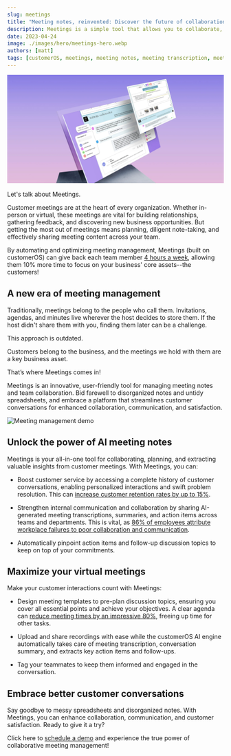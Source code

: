 ```yaml
---
slug: meetings
title: "Meeting notes, reinvented: Discover the future of collaboration with Meetings"
description: Meetings is a simple tool that allows you to collaborate, plan, and extract intelligence from your customer meetings.
date: 2023-04-24
image: ./images/hero/meetings-hero.webp
authors: [matt]
tags: [customerOS, meetings, meeting notes, meeting transcription, meeting summary, action items]
---
```


![Openline virtual meeting management](images/hero/meetings-hero.webp)

Let's talk about Meetings.

Customer meetings are at the heart of every organization.  Whether in-person or virtual, these meetings are vital for building relationships, gathering feedback, and discovering new business opportunities.  But getting the most out of meetings means planning, diligent note-taking, and effectively sharing meeting content across your team.  

By automating and optimizing meeting management, Meetings (built on customerOS) can give back each team member [4 hours a week][atlassian], allowing them 10% more time to focus on your business' core assets--the customers!

## A new era of meeting management

<!--truncate-->

Traditionally, meetings belong to the people who call them. Invitations, agendas, and minutes live wherever the host decides to store them. If the host didn't share them with you, finding them later can be a challenge.

This approach is outdated.

Customers belong to the business, and the meetings we hold with them are a key business asset.

That’s where Meetings comes in!

Meetings is an innovative, user-friendly tool for managing meeting notes and team collaboration. Bid farewell to disorganized notes and untidy spreadsheets, and embrace a platform that streamlines customer conversations for enhanced collaboration, communication, and satisfaction.

![Meeting management demo](images/meetings.gif)

## Unlock the power of AI meeting notes

Meetings is your all-in-one tool for collaborating, planning, and extracting valuable insights from customer meetings. With Meetings, you can:

- Boost customer service by accessing a complete history of customer conversations, enabling personalized interactions and swift problem resolution. This can [increase customer retention rates by up to 15%][hbr].

- Strengthen internal communication and collaboration by sharing AI-generated meeting transcriptions, summaries, and action items across teams and departments. This is vital, as [86% of employees attribute workplace failures to poor collaboration and communication][collab].

- Automatically pinpoint action items and follow-up discussion topics to keep on top of your commitments.

## Maximize your virtual meetings

Make your customer interactions count with Meetings:

- Design meeting templates to pre-plan discussion topics, ensuring you cover all essential points and achieve your objectives. A clear agenda can [reduce meeting times by an impressive 80%][noty], freeing up time for other tasks.

- Upload and share recordings with ease while the customerOS AI engine automatically takes care of meeting transcription, conversation summary, and extracts key action items and follow-ups.

- Tag your teammates to keep them informed and engaged in the conversation.

## Embrace better customer conversations

Say goodbye to messy spreadsheets and disorganized notes. With Meetings, you can enhance collaboration, communication, and customer satisfaction. Ready to give it a try?

Click here to [schedule a demo][demo] and experience the true power of collaborative meeting management!

<!---References--->

[atlassian]: https://www.atlassian.com/time-wasting-at-work-infographic
[collab]: https://blog.gitnux.com/communication-skills-statistics/
[demo]: /
[hbr]: https://hbr.org/2014/10/the-value-of-keeping-the-right-customers
[noty]: https://blog.noty.ai/how-to-stop-wasting-time-in-meetings-do-your-meetings-kill-your-productivity-47115538a11d
